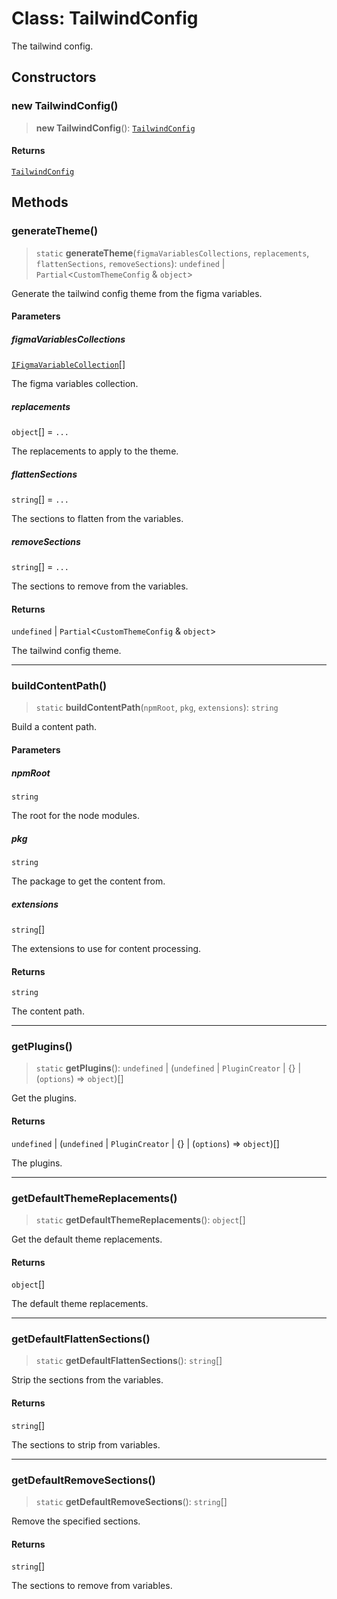 # Class: TailwindConfig

The tailwind config.

## Constructors

### new TailwindConfig()

> **new TailwindConfig**(): [`TailwindConfig`](TailwindConfig.md)

#### Returns

[`TailwindConfig`](TailwindConfig.md)

## Methods

### generateTheme()

> `static` **generateTheme**(`figmaVariablesCollections`, `replacements`, `flattenSections`, `removeSections`): `undefined` \| `Partial`\<`CustomThemeConfig` & `object`\>

Generate the tailwind config theme from the figma variables.

#### Parameters

##### figmaVariablesCollections

[`IFigmaVariableCollection`](../interfaces/IFigmaVariableCollection.md)[]

The figma variables collection.

##### replacements

`object`[] = `...`

The replacements to apply to the theme.

##### flattenSections

`string`[] = `...`

The sections to flatten from the variables.

##### removeSections

`string`[] = `...`

The sections to remove from the variables.

#### Returns

`undefined` \| `Partial`\<`CustomThemeConfig` & `object`\>

The tailwind config theme.

***

### buildContentPath()

> `static` **buildContentPath**(`npmRoot`, `pkg`, `extensions`): `string`

Build a content path.

#### Parameters

##### npmRoot

`string`

The root for the node modules.

##### pkg

`string`

The package to get the content from.

##### extensions

`string`[]

The extensions to use for content processing.

#### Returns

`string`

The content path.

***

### getPlugins()

> `static` **getPlugins**(): `undefined` \| (`undefined` \| `PluginCreator` \| \{\} \| (`options`) => `object`)[]

Get the plugins.

#### Returns

`undefined` \| (`undefined` \| `PluginCreator` \| \{\} \| (`options`) => `object`)[]

The plugins.

***

### getDefaultThemeReplacements()

> `static` **getDefaultThemeReplacements**(): `object`[]

Get the default theme replacements.

#### Returns

`object`[]

The default theme replacements.

***

### getDefaultFlattenSections()

> `static` **getDefaultFlattenSections**(): `string`[]

Strip the sections from the variables.

#### Returns

`string`[]

The sections to strip from variables.

***

### getDefaultRemoveSections()

> `static` **getDefaultRemoveSections**(): `string`[]

Remove the specified sections.

#### Returns

`string`[]

The sections to remove from variables.
